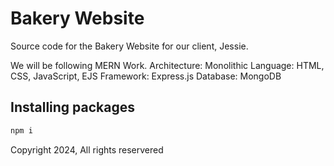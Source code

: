 # Bakery Website
Source code for the Bakery Website for our client, Jessie. 


We will be following MERN Work. 
Architecture: Monolithic
Language: HTML, CSS, JavaScript, EJS
Framework: Express.js
Database: MongoDB

## Installing packages
```bash
npm i 
```


Copyright 2024, All rights reservered
